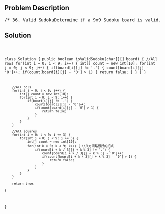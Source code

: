 <!--
<style>
  body { font-family: Arial, sans-serif; }
  .container { max-width: 700px; margin: 0 auto; padding: 10px; }
  .comment-block { background-color: #f9f9f9; padding: 10px; border-left: 5px solid #ccc; overflow-wrap: break-word; white-space: pre-wrap; }
  .code-block { background-color: #f4f4f4; padding: 10px; border: 1px solid #ddd; overflow-wrap: break-word; white-space: pre-wrap; }
</style>
-->

<div class='container'>
<h2>Problem Description</h2>
<div class='comment-block'>
<pre>
/* 36. Valid SudokuDetermine if a 9x9 Sudoku board is valid. Only the filled cells need to be validated according tothe following rules:Each row must contain the digits 1-9 without repetition.Each column must contain the digits 1-9 without repetition.Each of the 9 3x3 sub-boxes of the grid must contain the digits 1-9 without repetition.A partially filled sudoku which is valid.The Sudoku board could be partially filled, where empty cells are filled with the character '.'.Example 1:Input:[  ["5","3",".",".","7",".",".",".","."],  ["6",".",".","1","9","5",".",".","."],  [".","9","8",".",".",".",".","6","."],  ["8",".",".",".","6",".",".",".","3"],  ["4",".",".","8",".","3",".",".","1"],  ["7",".",".",".","2",".",".",".","6"],  [".","6",".",".",".",".","2","8","."],  [".",".",".","4","1","9",".",".","5"],  [".",".",".",".","8",".",".","7","9"]]Output: trueExample 2:Input:[  ["8","3",".",".","7",".",".",".","."],  ["6",".",".","1","9","5",".",".","."],  [".","9","8",".",".",".",".","6","."],  ["8",".",".",".","6",".",".",".","3"],  ["4",".",".","8",".","3",".",".","1"],  ["7",".",".",".","2",".",".",".","6"],  [".","6",".",".",".",".","2","8","."],  [".",".",".","4","1","9",".",".","5"],  [".",".",".",".","8",".",".","7","9"]]Output: falseExplanation: Same as Example 1, except with the 5 in the top left corner being    modified to 8. Since there are two 8's in the top left 3x3 sub-box, it is invalid.Note:A Sudoku board (partially filled) could be valid but is not necessarily solvable.Only the filled cells need to be validated according to the mentioned rules.The given board contain only digits 1-9 and the character '.'.The given board size is always 9x9.*/</pre>
</div>

<h2>Solution</h2>
<div class='code-block'>
<pre><code class='language-java'>

class Solution {
    public boolean isValidSudoku(char[][] board) {
        //All rows
        for(int i = 0; i < 9; i++) {
            int[] count = new int[10];
            for(int j = 0; j < 9; j++) {
                if(board[i][j] != '.') {
                    count[board[i][j] - '0']++;
                    if(count[board[i][j] - '0'] > 1) {
                        return false;
                    }
                }
            } 
        }
        
        //All cols
        for(int j = 0; j < 9; j++) {
            int[] count = new int[10];
            for(int i = 0; i < 9; i++) {
                if(board[i][j] != '.') {
                    count[board[i][j] - '0']++;
                    if(count[board[i][j] - '0'] > 1) {
                        return false;
                    }
                }
            } 
        }

        //All squares
        for(int i = 0; i < 9; i += 3) {
            for(int j = 0; j < 9; j += 3) {
                int[] count = new int[10];
                for(int k = 0; k < 9; k++) { //八方问路很好的招式
                    if(board[i + k / 3][j + k % 3] != '.') {
                        count[board[i + k / 3][j + k % 3] - '0']++;
                        if(count[board[i + k / 3][j + k % 3] - '0'] > 1) {
                            return false;
                        }             
                    }
                }
            }
        }
        
        return true;
  
    }
}</code></pre>
</div>
</div>

